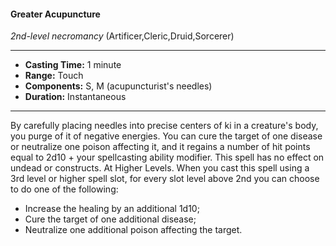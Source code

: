 #### Greater Acupuncture
*2nd-level necromancy* (Artificer,Cleric,Druid,Sorcerer)
___
- **Casting Time:** 1 minute
- **Range:** Touch
- **Components:** S, M (acupuncturist's needles)
- **Duration:** Instantaneous
---
By carefully placing needles into precise centers of
ki in a creature's body, you purge of it of negative
energies. You can cure the target of one disease or
neutralize one poison affecting it, and it regains a
number of hit points equal to 2d10 + your
spellcasting ability modifier. This spell has no effect
on undead or constructs.
At Higher Levels.  When you cast this spell using
a 3rd level or higher spell slot, for every slot level
above 2nd you can choose to do one of the
following:
* Increase the healing by an additional 1d10;
* Cure the target of one additional disease;
* Neutralize one additional poison affecting the
target.

